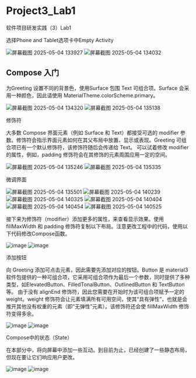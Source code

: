 # Project3_Lab1
软件项目研发实践（3）Lab1

选择Phone and Tablet选项卡中Empty Activity

![屏幕截图 2025-05-04 133927](https://github.com/user-attachments/assets/a0b31d19-b05c-402b-aed0-ddd5c2302e75)
![屏幕截图 2025-05-04 134032](https://github.com/user-attachments/assets/976e18cc-6a9a-43d9-bbbe-87dc209aa912)

## Compose 入门

为Greeting 设置不同的背景色，使用Surface 包围 Text 可组合项。Surface 会采用一种颜色，因此请使用 MaterialTheme.colorScheme.primary。

![屏幕截图 2025-05-04 134320](https://github.com/user-attachments/assets/db93ada5-5fad-4c0e-839c-87e8ca75c4ab)
![屏幕截图 2025-05-04 135138](https://github.com/user-attachments/assets/2d84d0b5-175a-4104-bbec-caa3ea08aa5e)

修饰符

大多数 Compose 界面元素（例如 Surface 和 Text）都接受可选的 modifier 参数。修饰符会指示界面元素如何在其父布局中放置、显示或表现。Greeting 可组合项已有一个默认修饰符，该修饰符随后会传递给 Text。
可以试着修改 modifier 的属性，例如，padding 修饰符会在其修饰的元素周围应用一定的空间。

![屏幕截图 2025-05-04 135246](https://github.com/user-attachments/assets/131a9440-4e3f-4fa9-b62f-5d48250a2a2b)
![屏幕截图 2025-05-04 135335](https://github.com/user-attachments/assets/71ccfe18-0591-49ee-b811-5be1cd50e622)

微调界面

![屏幕截图 2025-05-04 135501](https://github.com/user-attachments/assets/1492ac47-b425-4e34-83e2-3fa129b4b2ec)
![屏幕截图 2025-05-04 140239](https://github.com/user-attachments/assets/9ae60be7-a3fe-4d9b-b1a7-71b8de0bdee1)
![屏幕截图 2025-05-04 140325](https://github.com/user-attachments/assets/587a75b1-a506-4910-91c9-4be8a6b32079)
![屏幕截图 2025-05-04 140404](https://github.com/user-attachments/assets/3153bddd-4461-4d05-86ce-3fb6446eda05)
![屏幕截图 2025-05-04 140454](https://github.com/user-attachments/assets/5d5ed3fe-ce8e-4f4a-996e-63e8654ceb9a)
![屏幕截图 2025-05-04 140525](https://github.com/user-attachments/assets/f4536460-d514-4b8e-834b-9123c008a126)

接下来为修饰符（modifier）添加更多的属性，来查看显示效果。使用 fillMaxWidth 和 padding 修饰符复制以下布局。注意更改工程中的代码，使用以下代码修改Compose函数。

![image](https://github.com/user-attachments/assets/ef98e947-ffb4-4654-ac33-6424eb2033df)
![image](https://github.com/user-attachments/assets/a7c209ca-6b37-4bd0-b418-053776b667c3)

添加按钮

向 Greeting 添加可点击元素，因此需要先添加对应的按钮。Button 是 material3 软件包提供的一种可组合项，它采用可组合项作为最后一个参数，同时提供了多种类型，如ElevatedButton、FilledTonalButton、OutlinedButton 和 TextButton等。
由于没有 alignEnd 修饰符，因此您需要在开始时为该可组合项赋予一定的 weight。weight 修饰符会让元素填满所有可用空间，使其“具有弹性”，也就是会推开其他没有权重的元素（即“无弹性”元素）。该修饰符还会使 fillMaxWidth 修饰符变得多余。

![image](https://github.com/user-attachments/assets/6c5e4eda-1596-44b3-8b52-a8e4f12e1a64)
![image](https://github.com/user-attachments/assets/1d9a2787-06bc-415d-bcc4-5dc7a830a245)

Compose中的状态（State）

在本部分中，将向屏幕中添加一些互动。到目前为止，已经创建了一些静态布局，但现在要让它们响应用户更改。

![image](https://github.com/user-attachments/assets/ee0512bd-b469-46fe-806b-87cf20ebc771)
![image](https://github.com/user-attachments/assets/a2a10f15-0c85-4e84-b676-0a80858aa199)

